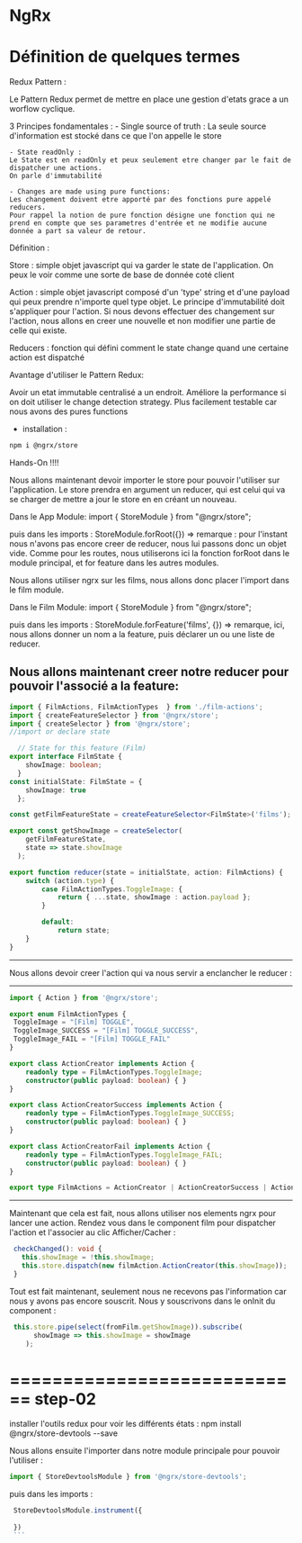 NgRx
====

# Définition de quelques termes #

Redux Pattern : 

Le Pattern Redux permet de mettre en place une gestion d'etats grace a un worflow cyclique.

3 Principes fondamentales :
	- Single source of truth : 
	La seule source d'information est stocké dans ce que l'on appelle le store 
	
	- State readOnly : 
	Le State est en readOnly et peux seulement etre changer par le fait de dispatcher une actions.
	On parle d'immutabilité
	
	- Changes are made using pure functions:
	Les changement doivent etre apporté par des fonctions pure appelé reducers.
	Pour rappel la notion de pure fonction désigne une fonction qui ne prend en compte que ses parametres d'entrée et ne modifie aucune donnée a part sa valeur de retour.
	
	
Définition : 

Store : simple objet javascript qui va garder le state de l'application.
On peux le voir comme une sorte de base de donnée coté client

Action : simple objet javascript composé d'un 'type' string et d'une payload qui peux prendre n'importe quel type objet.
Le principe d'immutabilité doit s'appliquer pour l'action. Si nous devons effectuer des changement sur l'action, nous allons en creer une nouvelle et non modifier une partie de celle qui existe.

Reducers : fonction qui défini comment le state change quand une certaine action est dispatché

Avantage d'utiliser le Pattern Redux:

Avoir un etat immutable centralisé a un endroit.
Améliore la performance si on doit utiliser le change detection strategy.
Plus facilement testable car nous avons des pures functions


* installation :
```bash
npm i @ngrx/store
```
Hands-On !!!!

Nous allons maintenant devoir importer le store pour pouvoir l'utiliser sur l'application.
Le store prendra en argument un reducer, qui est celui qui va se charger de mettre a jour le store en en créant un nouveau.

Dans le App Module: 
import { StoreModule } from "@ngrx/store";

puis dans les imports : 
StoreModule.forRoot({}) 
=> remarque : pour l'instant nous n'avons pas encore creer de reducer, nous lui passons donc un objet vide.
Comme pour les routes, nous utiliserons ici la fonction forRoot dans le module principal, et for feature dans les autres modules. 

Nous allons utiliser ngrx sur les films, nous allons donc placer l'import dans le film module.

Dans le Film Module: 
import { StoreModule } from "@ngrx/store";

puis dans les imports : 
StoreModule.forFeature('films', {})
=> remarque, ici, nous allons donner un nom a la feature, puis déclarer un ou une liste de reducer.

Nous allons maintenant creer notre reducer pour pouvoir l'associé a la feature: 
----
```typescript
import { FilmActions, FilmActionTypes  } from './film-actions';
import { createFeatureSelector } from '@ngrx/store';
import { createSelector } from '@ngrx/store';
//import or declare state

  // State for this feature (Film)
export interface FilmState {
    showImage: boolean;
  }
const initialState: FilmState = {
    showImage: true
  };

const getFilmFeatureState = createFeatureSelector<FilmState>('films');

export const getShowImage = createSelector(
    getFilmFeatureState,
    state => state.showImage
  );

export function reducer(state = initialState, action: FilmActions) {
    switch (action.type) {
        case FilmActionTypes.ToggleImage: {
            return { ...state, showImage : action.payload };
        }

        default:
            return state;
    }
}
```
---

Nous allons devoir creer l'action qui va nous servir a enclancher le reducer : 

---------
```typescript
import { Action } from '@ngrx/store';

export enum FilmActionTypes {
 ToggleImage = "[Film] TOGGLE",
 ToggleImage_SUCCESS = "[Film] TOGGLE_SUCCESS",
 ToggleImage_FAIL = "[Film] TOGGLE_FAIL"
}

export class ActionCreator implements Action {
    readonly type = FilmActionTypes.ToggleImage;
    constructor(public payload: boolean) { }
}

export class ActionCreatorSuccess implements Action {
    readonly type = FilmActionTypes.ToggleImage_SUCCESS;
    constructor(public payload: boolean) { }
}

export class ActionCreatorFail implements Action {
    readonly type = FilmActionTypes.ToggleImage_FAIL;
    constructor(public payload: boolean) { }
}

export type FilmActions = ActionCreator | ActionCreatorSuccess | ActionCreatorFail;
```
---------

Maintenant que cela est fait, nous allons utiliser nos elements ngrx pour lancer une action.
Rendez vous dans le component film pour dispatcher l'action et l'associer au clic Afficher/Cacher : 


 ```typescript
  checkChanged(): void {
    this.showImage = !this.showImage;
    this.store.dispatch(new filmAction.ActionCreator(this.showImage));
  }
  ```

Tout est fait maintenant, seulement nous ne recevons pas l'information car nous y avons pas encore souscrit.
Nous y souscrivons dans le onInit du component : 

```typescript
 this.store.pipe(select(fromFilm.getShowImage)).subscribe(
      showImage => this.showImage = showImage
    );
```
============================
step-02
============================

installer l'outils redux pour voir les différents états : 
npm install @ngrx/store-devtools --save

Nous allons ensuite l'importer dans notre module principale pour pouvoir l'utiliser : 

```typescript
import { StoreDevtoolsModule } from '@ngrx/store-devtools';
```
puis dans les imports : 
   ```typescript
    StoreDevtoolsModule.instrument({
      
    })
    ```